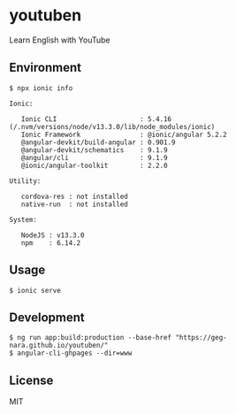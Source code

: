 # youtuben

Learn English with YouTube


## Environment

```
$ npx ionic info     

Ionic:

   Ionic CLI                     : 5.4.16 (/.nvm/versions/node/v13.3.0/lib/node_modules/ionic)
   Ionic Framework               : @ionic/angular 5.2.2
   @angular-devkit/build-angular : 0.901.9
   @angular-devkit/schematics    : 9.1.9
   @angular/cli                  : 9.1.9
   @ionic/angular-toolkit        : 2.2.0

Utility:

   cordova-res : not installed
   native-run  : not installed

System:

   NodeJS : v13.3.0
   npm    : 6.14.2
```

## Usage

```
$ ionic serve
```

## Development

```
$ ng run app:build:production --base-href "https://geg-nara.github.io/youtuben/"
$ angular-cli-ghpages --dir=www
```

## License

MIT
